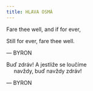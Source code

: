 ```yaml
---
title: HLAVA OSMÁ
---
```


Fare thee well, and if for ever,

Still for ever, fare thee well.

— BYRON

Buď zdráv! A jestliže se loučíme  
     navždy, buď navždy zdráv!

— BYRON
